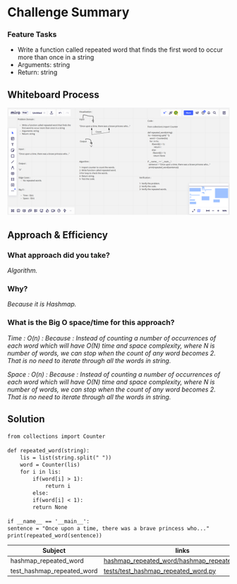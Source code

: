 # Challenge Summary

### Feature Tasks

* Write a function called repeated word that finds the first word to occur more than once in a string
* Arguments: string
* Return: string


## Whiteboard Process

![Whiteboard Process](asset/hashmap-repeated-word.png)

## Approach & Efficiency

### What approach did you take? 

*Algorithm.*

### Why? 

*Because it is Hashmap.*

### What is the Big O space/time for this approach?

*Time : O(n) : Because : Instead of counting a number of occurrences of each word which will have O(N) time and space complexity, where N is number of words, we can stop when the count of any word becomes 2. That is no need to iterate through all the words in string.*

*Space : O(n) : Because : Instead of counting a number of occurrences of each word which will have O(N) time and space complexity, where N is number of words, we can stop when the count of any word becomes 2. That is no need to iterate through all the words in string.*

## Solution

    from collections import Counter

    def repeated_word(string):
        lis = list(string.split(" "))
        word = Counter(lis)
        for i in lis:
            if(word[i] > 1):
                return i
            else:
            if(word[i] < 1):
            return None
    
    if __name__ == '__main__':
    sentence = "Once upon a time, there was a brave princess who..."
    print(repeated_word(sentence)) 

| Subject     | links |
| ----------- | ----------- |
| hashmap_repeated_word | [hashmap_repeated_word/hashmap_repeated_word.py](hashmap_repeated_word/hashmap_repeated_word.py) |
| test_hashmap_repeated_word | [tests/test_hashmap_repeated_word.py](tests/test_hashmap_repeated_word.py) |